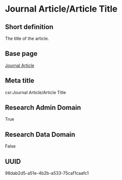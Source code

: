# Journal Article/Article Title
## Short definition
The title of the article.
## Base page
[Journal Article](https://github.com/EuroCRIS/CASRAI-Dictionairies/blob/main/Objects/Journal%20Article.md)
## Meta title
csr:Journal Article/Article Title
## Research Admin Domain
True
## Research Data Domain
False
## UUID
98dab2d5-a51e-4b2b-a533-75caf1caafc1
